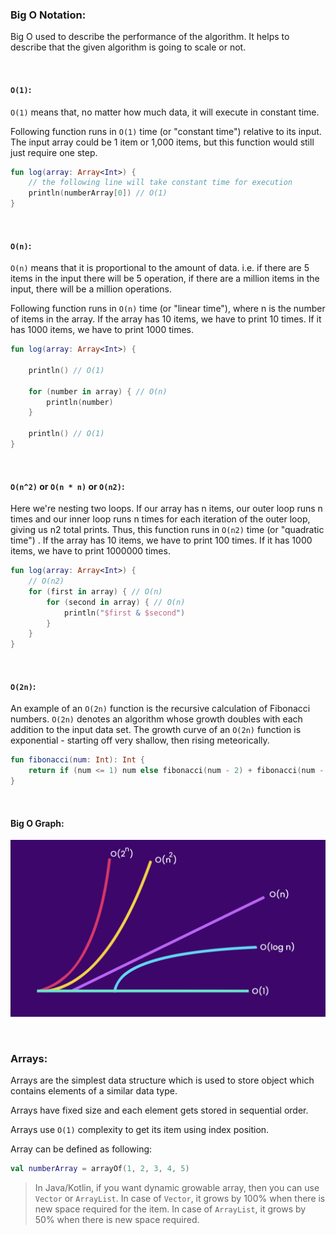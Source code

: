 ### Big O Notation:

Big O used to describe the performance of the algorithm. It helps to describe that the given algorithm is going to scale
or not.

<br/>

#### `O(1)`:

`O(1)` means that, no matter how much data, it will execute in constant time.

Following function runs in `O(1)` time (or "constant time") relative to its input. The input array could be 1 item or
1,000 items, but this function would still just require one step.

```kotlin
fun log(array: Array<Int>) {
    // the following line will take constant time for execution
    println(numberArray[0]) // O(1)
}
```

<br/>

#### `O(n)`:

`O(n)` means that it is proportional to the amount of data. i.e. if there are 5 items in the input there will be 5
operation, if there are a million items in the input, there will be a million operations.

Following function runs in `O(n)` time (or "linear time"), where n is the number of items in the array. If the array has
10 items, we have to print 10 times. If it has 1000 items, we have to print 1000 times.

```kotlin
fun log(array: Array<Int>) {

    println() // O(1)

    for (number in array) { // O(n)
        println(number)
    }

    println() // O(1)
}
```

<br/>

#### `O(n^2)` or `O(n * n)` or `O(n2)`:

Here we're nesting two loops. If our array has n items, our outer loop runs n times and our inner loop runs n times for
each iteration of the outer loop, giving us n2 total prints. Thus, this function runs in `O(n2)` time (or "quadratic
time")
. If the array has 10 items, we have to print 100 times. If it has 1000 items, we have to print 1000000 times.

```kotlin
fun log(array: Array<Int>) {
    // O(n2)
    for (first in array) { // O(n)
        for (second in array) { // O(n)
            println("$first & $second")
        }
    }
}
```

<br/>

#### `O(2n)`:

An example of an `O(2n)` function is the recursive calculation of Fibonacci numbers. `O(2n)` denotes an algorithm whose
growth doubles with each addition to the input data set. The growth curve of an `O(2n)` function is exponential -
starting off very shallow, then rising meteorically.

```kotlin
fun fibonacci(num: Int): Int {
    return if (num <= 1) num else fibonacci(num - 2) + fibonacci(num - 1)
}
```

<br/>

#### Big O Graph:

![Big O Graph](big-o-graph.png)


<br/>

### Arrays:

Arrays are the simplest data structure which is used to store object which contains elements of a similar data type.

Arrays have fixed size and each element gets stored in sequential order.

Arrays use `O(1)` complexity to get its item using index position.

Array can be defined as following:

```kotlin
val numberArray = arrayOf(1, 2, 3, 4, 5)
```

> In Java/Kotlin, if you want dynamic growable array, then you can use `Vector` or `ArrayList`.
> In case of `Vector`, it grows by 100% when there is new space required for the item. In case
> of `ArrayList`, it grows by 50% when there is new space required.


